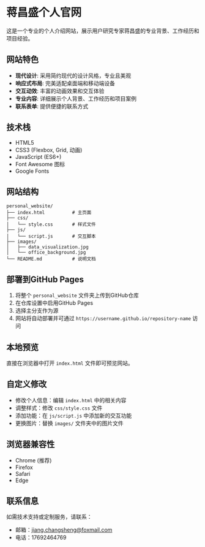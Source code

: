 # 蒋昌盛个人官网

这是一个专业的个人介绍网站，展示用户研究专家蒋昌盛的专业背景、工作经历和项目经验。

## 网站特色

- **现代设计**: 采用简约现代的设计风格，专业且美观
- **响应式布局**: 完美适配桌面端和移动端设备
- **交互动效**: 丰富的动画效果和交互体验
- **专业内容**: 详细展示个人背景、工作经历和项目案例
- **联系表单**: 提供便捷的联系方式

## 技术栈

- HTML5
- CSS3 (Flexbox, Grid, 动画)
- JavaScript (ES6+)
- Font Awesome 图标
- Google Fonts

## 网站结构

```
personal_website/
├── index.html          # 主页面
├── css/
│   └── style.css       # 样式文件
├── js/
│   └── script.js       # 交互脚本
├── images/
│   ├── data_visualization.jpg
│   └── office_background.jpg
└── README.md           # 说明文档
```

## 部署到GitHub Pages

1. 将整个 `personal_website` 文件夹上传到GitHub仓库
2. 在仓库设置中启用GitHub Pages
3. 选择主分支作为源
4. 网站将自动部署并可通过 `https://username.github.io/repository-name` 访问

## 本地预览

直接在浏览器中打开 `index.html` 文件即可预览网站。

## 自定义修改

- 修改个人信息：编辑 `index.html` 中的相关内容
- 调整样式：修改 `css/style.css` 文件
- 添加功能：在 `js/script.js` 中添加新的交互功能
- 更换图片：替换 `images/` 文件夹中的图片文件

## 浏览器兼容性

- Chrome (推荐)
- Firefox
- Safari
- Edge

## 联系信息

如需技术支持或定制服务，请联系：
- 邮箱：jiang.changsheng@foxmail.com
- 电话：17692464769


